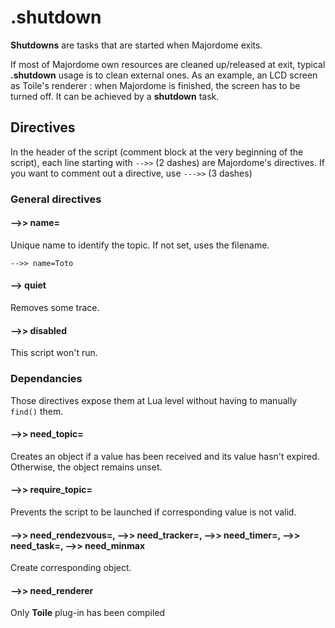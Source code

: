 # .shutdown
**Shutdowns** are tasks that are started when Majordome exits.

If most of Majordome own resources are cleaned up/released at exit, typical
**.shutdown** usage is to clean external ones. As an example, an LCD screen as
Toile's renderer :  when Majordome is finished, the screen has to be turned off.
It can be achieved by a **shutdown** task.

## Directives
In the header of the script (comment block at the very beginning of the script), each line starting with `-->>` (2 dashes) are Majordome's directives.
If you want to comment out a directive, use `--->>` (3 dashes)
### General directives
#### -->> name=
Unique name to identify the topic. If not set, uses the filename.
```
-->> name=Toto
```

#### --> quiet
Removes some trace.

#### -->> disabled
This script won't run.

### Dependancies
Those directives expose them at Lua level without having to manually `find()` them.

#### -->> need_topic=
Creates an object if a value has been received and its value hasn't expired. Otherwise, the object remains unset.

#### -->> require_topic=
Prevents the script to be launched if corresponding value is not valid.<br>

#### -->> need_rendezvous=, -->> need_tracker=, -->> need_timer=, -->> need_task=, -->> need_minmax
Create corresponding object.

#### -->> need_renderer
Only **Toile** plug-in has been compiled
